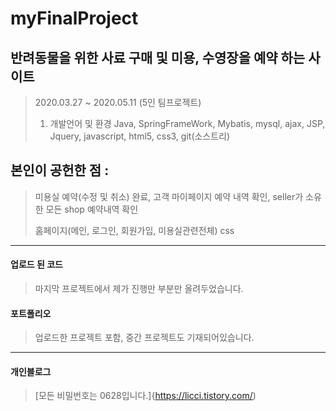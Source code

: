 # myFinalProject
## 반려동물을 위한 사료 구매 및 미용, 수영장을 예약 하는 사이트
> 2020.03.27 ~ 2020.05.11 (5인 팀프로젝트)
> 1. 개발언어 및 환경
> Java, SpringFrameWork, Mybatis, mysql, ajax, JSP, Jquery, javascript, html5, css3, git(소스트리)
## 본인이 공헌한 점 :
> 미용실 예약(수정 및 취소) 완료, 고객 마이페이지 예약 내역 확인, seller가 소유한 모든 shop 예약내역 확인
> 
> 홈페이지(메인, 로그인, 회원가입, 미용실관련전체) css 




***

#### 업로드 된 코드
> 마지막 프로젝트에서 제가 진행만 부분만 올려두었습니다.

#### 포트폴리오
> 업로드한 프로젝트 포함, 중간 프로젝트도 기재되어있습니다.

---

#### 개인블로그
> [모든 비밀번호는 0628입니다.]{https://licci.tistory.com/)


